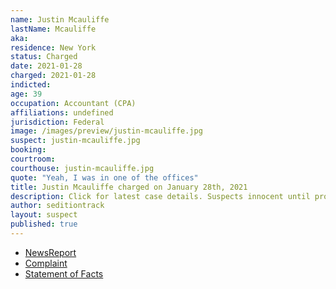 ```yaml
---
name: Justin Mcauliffe
lastName: Mcauliffe
aka:
residence: New York
status: Charged
date: 2021-01-28
charged: 2021-01-28
indicted:
age: 39
occupation: Accountant (CPA)
affiliations: undefined
jurisdiction: Federal
image: /images/preview/justin-mcauliffe.jpg
suspect: justin-mcauliffe.jpg
booking:
courtroom:
courthouse: justin-mcauliffe.jpg
quote: "Yeah, I was in one of the offices"
title: Justin Mcauliffe charged on January 28th, 2021
description: Click for latest case details. Suspects innocent until proven guilty.
author: seditiontrack
layout: suspect
published: true
---
```

- [NewsReport](https://nypost.com/2021/01/28/cpa-justin-mcauliffe-busted-for-role-in-deadly-capitol-riot/)
- [Complaint](https://www.justice.gov/opa/page/file/1361466/download)
- [Statement of Facts](https://www.justice.gov/opa/page/file/1361466/download)
